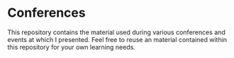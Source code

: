 # Conferences
This repository contains the material used during various conferences and events at which I presented. Feel free to reuse an material contained within this repository for your own learning needs.

